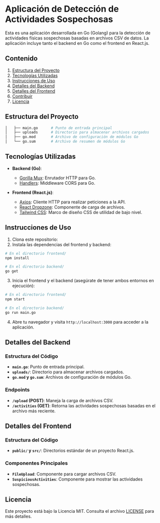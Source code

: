 # Aplicación de Detección de Actividades Sospechosas

Esta es una aplicación desarrollada en Go (Golang) para la detección de actividades físicas sospechosas basadas en archivos CSV de datos. La aplicación incluye tanto el backend en Go como el frontend en React.js.

## Contenido

1. [Estructura del Proyecto](#estructura-del-proyecto)
2. [Tecnologías Utilizadas](#tecnologías-utilizadas)
3. [Instrucciones de Uso](#instrucciones-de-uso)
4. [Detalles del Backend](#detalles-del-backend)
5. [Detalles del Frontend](#detalles-del-frontend)
6. [Contribuir](#contribuir)
7. [Licencia](#licencia)

## Estructura del Proyecto

```bash         # Código fuente del backend (Go)
│   ├── main.go      # Punto de entrada principal
│   ├── uploads      # Directorio para almacenar archivos cargados
│   ├── go.mod       # Archivo de configuración de módulos Go
│   └── go.sum       # Archivo de resumen de módulos Go
```

## Tecnologías Utilizadas

- **Backend (Go)**:
  - [Gorilla Mux](https://github.com/gorilla/mux): Enrutador HTTP para Go.
  - [Handlers](https://github.com/gorilla/handlers): Middleware CORS para Go.

- **Frontend (React.js)**:
  - [Axios](https://github.com/axios/axios): Cliente HTTP para realizar peticiones a la API.
  - [React Dropzone](https://github.com/react-dropzone/react-dropzone): Componente de carga de archivos.
  - [Tailwind CSS](https://tailwindcss.com/): Marco de diseño CSS de utilidad de bajo nivel.

## Instrucciones de Uso

1. Clona este repositorio:
2. Instala las dependencias del frontend y backend:

```bash
# En el directorio frontend/
npm install

# En el directorio backend/
go get
```

3. Inicia el frontend y el backend (asegúrate de tener ambos entornos en ejecución):

```bash
# En el directorio frontend/
npm start

# En el directorio backend/
go run main.go
```

4. Abre tu navegador y visita `http://localhost:3000` para acceder a la aplicación.

## Detalles del Backend

### Estructura del Código

- **`main.go`**: Punto de entrada principal.
- **`uploads/`**: Directorio para almacenar archivos cargados.
- **`go.mod` y `go.sum`**: Archivos de configuración de módulos Go.

### Endpoints

- **`/upload` (POST)**: Maneja la carga de archivos CSV.
- **`/activities` (GET)**: Retorna las actividades sospechosas basadas en el archivo más reciente.

## Detalles del Frontend

### Estructura del Código

- **`public/` y `src/`**: Directorios estándar de un proyecto React.js.

### Componentes Principales

- **`FileUpload`**: Componente para cargar archivos CSV.
- **`SuspiciousActivities`**: Componente para mostrar las actividades sospechosas.

## Licencia
Este proyecto está bajo la Licencia MIT. Consulta el archivo [LICENSE](LICENSE) para más detalles.